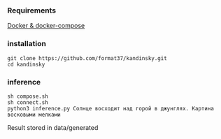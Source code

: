 ### Requirements
[Docker & docker-compose](https://gist.github.com/format37/5bbfc91225747d16f03f03d402678492)
### installation
```
git clone https://github.com/format37/kandinsky.git
cd kandinsky
```
### inference
```
sh compose.sh
sh connect.sh
python3 inference.py Солнце восходит над горой в джунглях. Картина восковыми мелками
```
Result stored in data/generated
